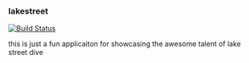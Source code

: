 ### lakestreet

[![Build Status](http://jenkins.sizethreestudios.com/job/lakestreet/badge/icon)](http://jenkins.sizethreestudios.com/job/lakestreet/)

this is just a fun applicaiton for showcasing the awesome talent of lake street dive
